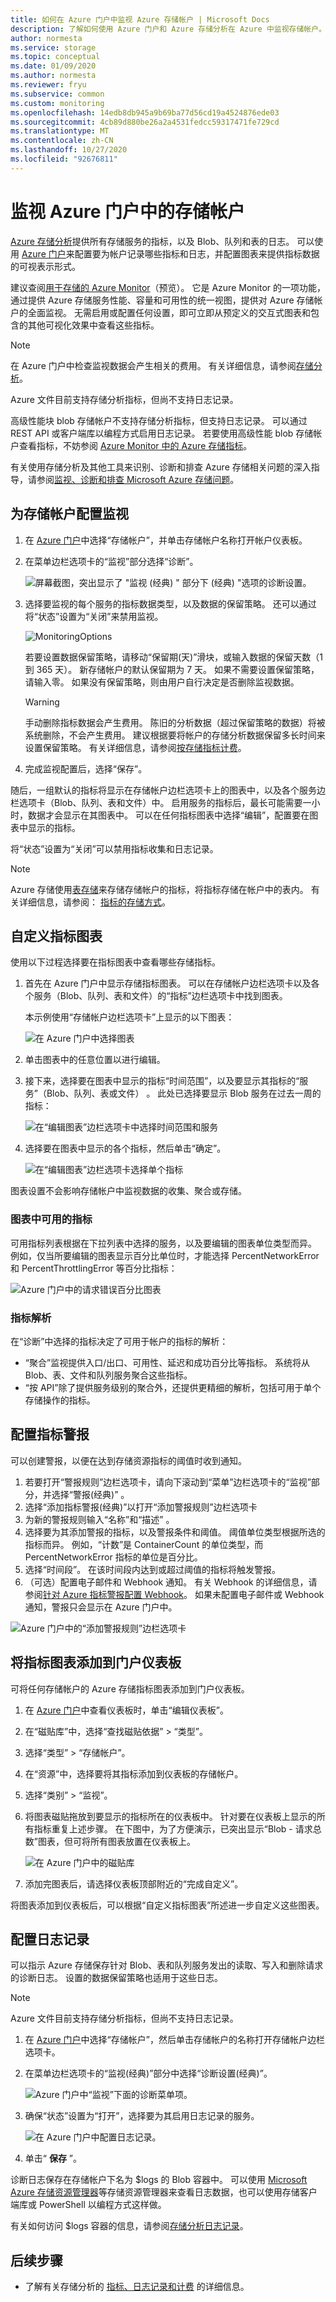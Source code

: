 ```yaml
---
title: 如何在 Azure 门户中监视 Azure 存储帐户 | Microsoft Docs
description: 了解如何使用 Azure 门户和 Azure 存储分析在 Azure 中监视存储帐户。
author: normesta
ms.service: storage
ms.topic: conceptual
ms.date: 01/09/2020
ms.author: normesta
ms.reviewer: fryu
ms.subservice: common
ms.custom: monitoring
ms.openlocfilehash: 14edb8db945a9b69ba77d56cd19a4524876ede03
ms.sourcegitcommit: 4cb89d880be26a2a4531fedcc59317471fe729cd
ms.translationtype: MT
ms.contentlocale: zh-CN
ms.lasthandoff: 10/27/2020
ms.locfileid: "92676811"
---
```

# <a name="monitor-a-storage-account-in-the-azure-portal"></a>监视 Azure 门户中的存储帐户

[Azure 存储分析](storage-analytics.md)提供所有存储服务的指标，以及 Blob、队列和表的日志。 可以使用 [Azure 门户](https://portal.azure.com)来配置要为帐户记录哪些指标和日志，并配置图表来提供指标数据的可视表示形式。 

建议查阅[用于存储的 Azure Monitor](../../azure-monitor/insights/storage-insights-overview.md)（预览）。 它是 Azure Monitor 的一项功能，通过提供 Azure 存储服务性能、容量和可用性的统一视图，提供对 Azure 存储帐户的全面监视。 无需启用或配置任何设置，即可立即从预定义的交互式图表和包含的其他可视化效果中查看这些指标。

> [!NOTE]
> 在 Azure 门户中检查监视数据会产生相关的费用。 有关详细信息，请参阅[存储分析](storage-analytics.md)。
>
> Azure 文件目前支持存储分析指标，但尚不支持日志记录。
>
> 高级性能块 blob 存储帐户不支持存储分析指标，但支持日志记录。 可以通过 REST API 或客户端库以编程方式启用日志记录。 若要使用高级性能 blob 存储帐户查看指标，不妨参阅 [Azure Monitor 中的 Azure 存储指标](storage-metrics-in-azure-monitor.md)。
>
> 有关使用存储分析及其他工具来识别、诊断和排查 Azure 存储相关问题的深入指导，请参阅[监视、诊断和排查 Microsoft Azure 存储问题](storage-monitoring-diagnosing-troubleshooting.md)。
>

## <a name="configure-monitoring-for-a-storage-account"></a>为存储帐户配置监视

1. 在 [Azure 门户](https://portal.azure.com)中选择“存储帐户”，并单击存储帐户名称打开帐户仪表板。
1. 在菜单边栏选项卡的“监视”部分选择“诊断”。

    ![屏幕截图，突出显示了 "监视 (经典) " 部分下 (经典) "选项的诊断设置。](./media/storage-monitor-storage-account/storage-enable-metrics-00.png)

1. 选择要监视的每个服务的指标数据类型，以及数据的保留策略。 还可以通过将“状态”设置为“关闭”来禁用监视。

    ![MonitoringOptions](./media/storage-monitor-storage-account/storage-enable-metrics-01.png)

   若要设置数据保留策略，请移动“保留期(天)”滑块，或输入数据的保留天数（1 到 365 天）。 新存储帐户的默认保留期为 7 天。 如果不需要设置保留策略，请输入零。 如果没有保留策略，则由用户自行决定是否删除监视数据。

   > [!WARNING]
   > 手动删除指标数据会产生费用。 陈旧的分析数据（超过保留策略的数据）将被系统删除，不会产生费用。 建议根据要将帐户的存储分析数据保留多长时间来设置保留策略。 有关详细信息，请参阅[按存储指标计费](storage-analytics-metrics.md#billing-on-storage-metrics)。
   >

1. 完成监视配置后，选择“保存”。

随后，一组默认的指标将显示在存储帐户边栏选项卡上的图表中，以及各个服务边栏选项卡（Blob、队列、表和文件）中。 启用服务的指标后，最长可能需要一小时，数据才会显示在其图表中。 可以在任何指标图表中选择“编辑”，配置要在图表中显示的指标。

将“状态”设置为“关闭”可以禁用指标收集和日志记录。

> [!NOTE]
> Azure 存储使用[表存储](storage-introduction.md#table-storage)来存储存储帐户的指标，将指标存储在帐户中的表内。 有关详细信息，请参阅： [指标的存储方式](storage-analytics-metrics.md#how-metrics-are-stored)。
>

## <a name="customize-metrics-charts"></a>自定义指标图表

使用以下过程选择要在指标图表中查看哪些存储指标。

1. 首先在 Azure 门户中显示存储指标图表。 可以在存储帐户边栏选项卡以及各个服务（Blob、队列、表和文件）的“指标”边栏选项卡中找到图表。

   本示例使用“存储帐户边栏选项卡”上显示的以下图表：

   ![在 Azure 门户中选择图表](./media/storage-monitor-storage-account/stg-customize-chart-00.png)

1. 单击图表中的任意位置以进行编辑。

1. 接下来，选择要在图表中显示的指标“时间范围”，以及要显示其指标的“服务”（Blob、队列、表或文件） 。 此处已选择要显示 Blob 服务在过去一周的指标：

   ![在“编辑图表”边栏选项卡中选择时间范围和服务](./media/storage-monitor-storage-account/storage-edit-metric-time-range.png)

1. 选择要在图表中显示的各个指标，然后单击“确定”。

   ![在“编辑图表”边栏选项卡选择单个指标](./media/storage-monitor-storage-account/storage-edit-metric-selections.png)

图表设置不会影响存储帐户中监视数据的收集、聚合或存储。

### <a name="metrics-availability-in-charts"></a>图表中可用的指标

可用指标列表根据在下拉列表中选择的服务，以及要编辑的图表单位类型而异。 例如，仅当所要编辑的图表显示百分比单位时，才能选择 PercentNetworkError 和 PercentThrottlingError 等百分比指标：

![Azure 门户中的请求错误百分比图表](./media/storage-monitor-storage-account/stg-customize-chart-04.png)

### <a name="metrics-resolution"></a>指标解析

在“诊断”中选择的指标决定了可用于帐户的指标的解析：

* “聚合”监视提供入口/出口、可用性、延迟和成功百分比等指标。 系统将从 Blob、表、文件和队列服务聚合这些指标。
* “按 API”除了提供服务级别的聚合外，还提供更精细的解析，包括可用于单个存储操作的指标。

## <a name="configure-metrics-alerts"></a>配置指标警报

可以创建警报，以便在达到存储资源指标的阈值时收到通知。

1. 若要打开“警报规则”边栏选项卡，请向下滚动到“菜单”边栏选项卡的“监视”部分，并选择“警报(经典)”   。
2. 选择“添加指标警报(经典)”以打开“添加警报规则”边栏选项卡 
3. 为新的警报规则输入“名称”和“描述” 。
4. 选择要为其添加警报的指标，以及警报条件和阈值。 阈值单位类型根据所选的指标而异。 例如，“计数”是 ContainerCount 的单位类型，而 PercentNetworkError 指标的单位是百分比。
5. 选择“时间段”。 在该时间段内达到或超过阈值的指标将触发警报。
6. （可选）配置电子邮件和 Webhook 通知。 有关 Webhook 的详细信息，请参阅[针对 Azure 指标警报配置 Webhook](../../azure-monitor/platform/alerts-webhooks.md)。 如果未配置电子邮件或 Webhook 通知，警报只会显示在 Azure 门户中。

![Azure 门户中的“添加警报规则”边栏选项卡](./media/storage-monitor-storage-account/add-alert-rule.png)

## <a name="add-metrics-charts-to-the-portal-dashboard"></a>将指标图表添加到门户仪表板

可将任何存储帐户的 Azure 存储指标图表添加到门户仪表板。

1. 在 [Azure 门户](https://portal.azure.com)中查看仪表板时，单击“编辑仪表板”。
1. 在“磁贴库”中，选择“查找磁贴依据” > “类型”。
1. 选择“类型” > “存储帐户”。
1. 在“资源”中，选择要将其指标添加到仪表板的存储帐户。
1. 选择“类别” > “监视”。
1. 将图表磁贴拖放到要显示的指标所在的仪表板中。 针对要在仪表板上显示的所有指标重复上述步骤。 在下图中，为了方便演示，已突出显示“Blob - 请求总数”图表，但可将所有图表放置在仪表板上。

   ![在 Azure 门户中的磁贴库](./media/storage-monitor-storage-account/storage-customize-dashboard.png)
1. 添加完图表后，请选择仪表板顶部附近的“完成自定义”。

将图表添加到仪表板后，可以根据“自定义指标图表”所述进一步自定义这些图表。

## <a name="configure-logging"></a>配置日志记录

可以指示 Azure 存储保存针对 Blob、表和队列服务发出的读取、写入和删除请求的诊断日志。 设置的数据保留策略也适用于这些日志。

> [!NOTE]
> Azure 文件目前支持存储分析指标，但尚不支持日志记录。
>

1. 在 [Azure 门户](https://portal.azure.com)中选择“存储帐户”，然后单击存储帐户的名称打开存储帐户边栏选项卡。
1. 在菜单边栏选项卡的“监视(经典)”部分中选择“诊断设置(经典)”。

    ![Azure 门户中“监视”下面的诊断菜单项。](./media/storage-monitor-storage-account/storage-enable-metrics-00.png)

1. 确保“状态”设置为“打开”，选择要为其启用日志记录的服务。

    ![在 Azure 门户中配置日志记录。](./media/storage-monitor-storage-account/enable-diagnostics.png)
1. 单击“ **保存** ”。

诊断日志保存在存储帐户下名为 $logs 的 Blob 容器中。 可以使用 [Microsoft Azure 存储资源管理器](https://storageexplorer.com)等存储资源管理器来查看日志数据，也可以使用存储客户端库或 PowerShell 以编程方式这样做。

有关如何访问 $logs 容器的信息，请参阅[存储分析日志记录](storage-analytics-logging.md)。

## <a name="next-steps"></a>后续步骤

* 了解有关存储分析的 [指标、日志记录和计费](storage-analytics.md) 的详细信息。
